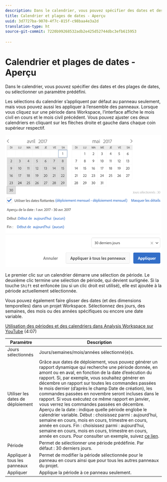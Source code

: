 ```yaml
---
description: Dans le calendrier, vous pouvez spécifier des dates et des plages de dates, ou sélectionner un paramètre prédéfini.
title: Calendrier et plages de dates - Aperçu
uuid: 3d7727ba-9070-4f7c-815f-c98baa4e3a2d
translation-type: ht
source-git-commit: 7220b99268532adb2e425d52744dbc3efb615953

---
```



# Calendrier et plages de dates - Aperçu

Dans le calendrier, vous pouvez spécifier des dates et des plages de dates, ou sélectionner un paramètre prédéfini.

Les sélections du calendrier s’appliquent par défaut au panneau seulement, mais vous pouvez aussi les appliquer à l’ensemble des panneaux. Lorsque vous cliquez sur une période dans Workspace, l’interface affiche le mois civil en cours et le mois civil précédent. Vous pouvez ajuster ces deux calendriers en cliquant sur les flèches droite et gauche dans chaque coin supérieur respectif.

![Calendrier](assets/aw_calendar.png)

Le premier clic sur un calendrier démarre une sélection de période. Le deuxième clic termine une sélection de période, qui devient surlignée. Si la touche `Shift` est enfoncée (ou si un clic droit est utilisé), elle est ajoutée à la période actuellement sélectionnée.

Vous pouvez également faire glisser des dates (et des dimensions temporelles) dans un projet Workspace. Sélectionnez des jours, des semaines, des mois ou des années spécifiques ou encore une date variable.

[Utilisation des périodes et des calendriers dans Analysis Workspace sur YouTube](https://www.youtube.com/watch?v=L4FSrxr3SDA&amp;list=PL2tCx83mn7GuNnQdYGOtlyCu0V5mEZ8sS&amp;index=28) (4:07)

| Paramètre | Description |
|--- |--- |
| Jours sélectionnés | Jours/semaines/mois/années sélectionné(e)s. |
| Utiliser les dates de déploiement | Grâce aux dates de déploiement, vous pouvez générer un rapport dynamique qui recherche une période donnée, en amont ou en aval, en fonction de la date d’exécution du rapport. Si, par exemple, vous souhaitez générer en décembre un rapport sur toutes les commandes passées le mois dernier (d’après le champ Date de création), les commandes passées en novembre seront incluses dans le rapport. Si vous exécutez ce même rapport en janvier, vous verrez les commandes passées en décembre.  Aperçu de la date : indique quelle période englobe le calendrier variable.  Début : choisissez parmi : aujourd’hui, semaine en cours, mois en cours, trimestre en cours, année en cours.  Fin : choisissez parmi : aujourd’hui, semaine en cours, mois en cours, trimestre en cours, année en cours.  Pour consulter un exemple, suivez [ce lien](/help/analyze/analysis-workspace/components/calendar-date-ranges/custom-date-ranges.md). |
| Période | Permet de sélectionner une période prédéfinie. Par défaut : 30 derniers jours. |
| Appliquer à tous les panneaux | Permet de modifier la période sélectionnée pour le panneau en cours ainsi que pour tous les autres panneaux du projet. |
| Appliquer | Applique la période à ce panneau seulement. |

